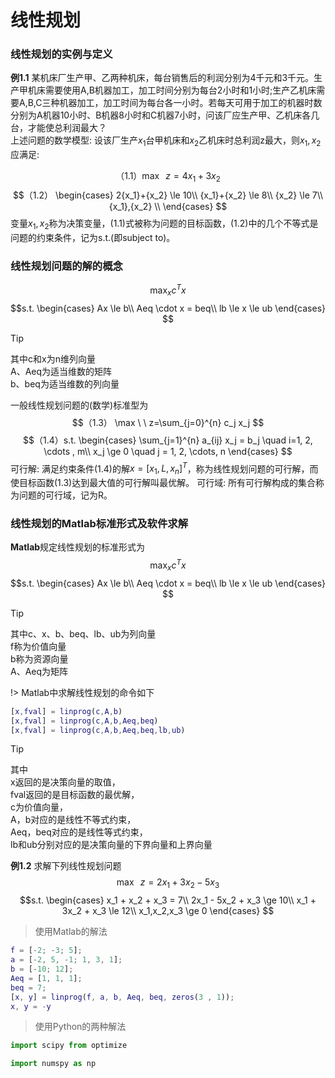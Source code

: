 # 线性规划

### 线性规划的实例与定义
**例1.1** 某机床厂生产甲、乙两种机床，每台销售后的利润分别为4千元和3千元。生产甲机床需要使用A,B机器加工，加工时间分别为每台2小时和1小时;生产乙机床需要A,B,C三种机器加工，加工时间为每台各一小时。若每天可用于加工的机器时数分别为A机器10小时、B机器8小时和C机器7小时，问该厂应生产甲、乙机床各几台，才能使总利润最大？  
上述问题的数学模型: 设该厂生产$x_1$台甲机床和$x_2$乙机床时总利润z最大，则$x_1, x_2$应满足: 

$$（1.1） \max \ \ z=4{x_1}+3{x_2} $$
$$（1.2）
\begin{cases}
2{x_1}+{x_2} \le 10\\
{x_1}+{x_2} \le 8\\
{x_2} \le 7\\
{x_1},{x_2} \\
\end{cases}
$$
变量$x_1,x_2$称为决策变量，(1.1)式被称为问题的目标函数，(1.2)中的几个不等式是问题的约束条件，记为s.t.(即subject to)。

### 线性规划问题的解的概念
$$ \max_x c^Tx $$
$$s.t. 
\begin{cases}
Ax \le b\\
Aeq \cdot x = beq\\
lb \le x \le ub
\end{cases}
$$

> [!TIP]
其中c和x为n维列向量  
A、Aeq为适当维数的矩阵  
b、beq为适当维数的列向量


一般线性规划问题的(数学)标准型为
$$（1.3） \max \ \ z=\sum_{j=0}^{n} c_j x_j  $$
$$（1.4）s.t.
\begin{cases}
\sum_{j=1}^{n} a_{ij} x_j = b_j \quad i=1, 2, \cdots , m\\
x_j \ge 0 \quad j = 1, 2, \cdots, n
\end{cases}
$$
可行解: 满足约束条件(1.4)的解$x=[x_1, L, x_n]^T$，称为线性规划问题的可行解，而使目标函数(1.3)达到最大值的可行解叫最优解。
可行域: 所有可行解构成的集合称为问题的可行域，记为R。

### 线性规划的Matlab标准形式及软件求解

**Matlab**规定线性规划的标准形式为
$$ \max_x c^Tx $$
$$s.t. 
\begin{cases}
Ax \le b\\
Aeq \cdot x = beq\\
lb \le x \le ub
\end{cases}
$$

> [!TIP]
其中c、x、b、beq、lb、ub为列向量  
f称为价值向量  
b称为资源向量  
A、Aeq为矩阵

!> Matlab中求解线性规划的命令如下
```Matlab
[x,fval] = linprog(c,A,b)
[x,fval] = linprog(c,A,b,Aeq,beq)
[x,fval] = linprog(c,A,b,Aeq,beq,lb,ub)
```

> [!TIP]
其中  
x返回的是决策向量的取值，  
fval返回的是目标函数的最优解，  
c为价值向量，  
A，b对应的是线性不等式约束，  
Aeq，beq对应的是线性等式约束，  
lb和ub分别对应的是决策向量的下界向量和上界向量

**例1.2** 求解下列线性规划问题
$$ \max \ \ z=2x_1 + 3x_2 - 5x_3  $$
$$s.t.
\begin{cases}
x_1 + x_2 + x_3 = 7\\
2x_1 - 5x_2 + x_3 \ge 10\\
x_1 + 3x_2 + x_3 \le 12\\
x_1,x_2,x_3 \ge 0
\end{cases}
$$
> 使用Matlab的解法
```Matlab
f = [-2; -3; 5];
a = [-2, 5, -1; 1, 3, 1];
b = [-10; 12];
Aeq = [1, 1, 1];
beq = 7; 
[x, y] = linprog(f, a, b, Aeq, beq, zeros(3 , 1));
x, y = -y
```
> 使用Python的两种解法
```Python
import scipy from optimize
```

```Python
import numspy as np
```